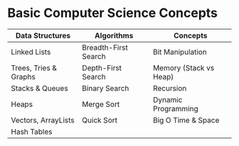 # Basic Computer Science Concepts

| Data Structures       | Algorithms           | Concepts               |
| --------------------- | -------------------- | ---------------------- |
| Linked Lists          | Breadth-First Search | Bit Manipulation       |
| Trees, Tries & Graphs | Depth-First Search   | Memory (Stack vs Heap) |
| Stacks & Queues       | Binary Search        | Recursion              |
| Heaps                 | Merge Sort           | Dynamic Programming    |
| Vectors, ArrayLists   | Quick Sort           | Big O Time & Space     |
| Hash Tables           |                      |
